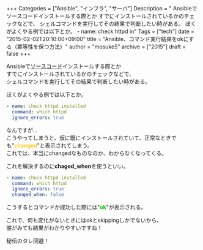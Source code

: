 +++
Categories = ["Ansible", "インフラ", "サーバ"]
Description = " Ansibleでソースコードインストールする際とか すでにインストールされているかのチェックなどで、 シェルコマンドを実行してその結果で判断したい時がある。  ぼくがよくやる例では以下とか。  - name: check httpd in"
Tags = ["tech"]
date = "2015-02-02T20:10:00+09:00"
title = "Ansible、コマンド実行結果をokにする（冪等性を保つ方法）"
author = "mosuke5"
archive = ["2015"]
draft = false
+++

<body>
<p>Ansibleで<a class="keyword" href="http://d.hatena.ne.jp/keyword/%A5%BD%A1%BC%A5%B9%A5%B3%A1%BC%A5%C9">ソースコード</a>インストールする際とか<br>
すでにインストールされているかのチェックなどで、<br>
シェルコマンドを実行してその結果で判断したい時がある。</p>

<p>ぼくがよくやる例では以下とか。</p>

```yaml
- name: check httpd installed
  command: which httpd
  ignore_errors: true
```


<p>なんですが...<br>
こうやってしまうと、仮に既にインストールされていて、正常なときでも"<b><span style="color: #f9ce1d">changed</span></b>"と表示されてしまう。<br>
これでは、本当にchangedなものなのか、わからなくなってくる。</p>

<p>これを解決するのに<b>chaged_when</b>を使うといい。</p>

```yaml
- name: check httpd installed
  command: which httpd
  ignore_errors: true
  changed_when: false
```


<p>こうするとコマンドが成功した際には"<b><span style="color: #00cc00">ok</span></b>"が表示される。</p>

<p>これで、何も変化がないときにはokとskippingしかでないから、<br>
誰がみても結果がわかりやすいですね！</p>

<p>秘伝のタレ回避！</p>
</body>
